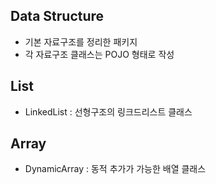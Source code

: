 ## Data Structure
- 기본 자료구조를 정리한 패키지
- 각 자료구조 클래스는 POJO 형태로 작성

## List
- LinkedList : 선형구조의 링크드리스트 클래스

## Array
- DynamicArray : 동적 추가가 가능한 배열 클래스